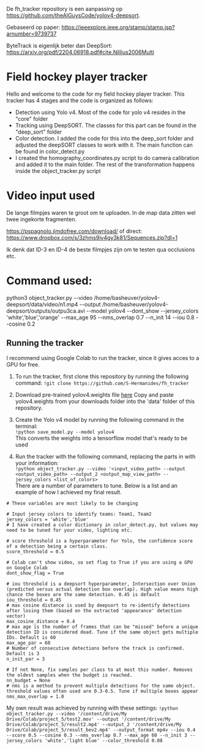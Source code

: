 De fh_tracker repository is een aanpassing op https://github.com/theAIGuysCode/yolov4-deepsort.

Gebaseerd op paper: https://ieeexplore.ieee.org/stamp/stamp.jsp?arnumber=9739737

ByteTrack is eigenlijk beter dan DeepSort: https://arxiv.org/pdf/2204.06918.pdf#cite.Nillius2006Multi

# Field hockey player tracker

Hello and welcome to the code for my field hockey player tracker. 
This tracker has 4 stages and the code is organized as follows:
* Detection using Yolo v4. Most of the code for yolo v4 resides in the "core" folder
* Tracking using DeepSORT. The classes for this part can be found in the "deep_sort" folder
* Color detection. I added the code for this into the deep_sort folder and adjusted the deepSORT 
classes to work with it. The main function can be found in color_detect.py
* I created the homography_coordinates.py script to do camera calibration and added it to the main folder.
The rest of the transformation happens inside the object_tracker.py script

# Video input used
De lange filmpjes waren te groot om te uploaden. In de map data zitten wel twee ingekorte fragmenten.

https://pspagnolo.jimdofree.com/download/ of direct: https://www.dropbox.com/s/3zhms9iv4gy3k81/Sequences.zip?dl=1

Ik denk dat ID-3 en ID-4 de beste filmpjes zijn om te testen qua occlusions etc.


# Command used:
python3 object_tracker.py --video /home/basheuver/yolov4-deepsort/data/video/n1.mp4 --output /home/basheuver/yolov4-deepsort/outputs/outpu3ca.avi --model yolov4 --dont_show --jersey_colors 'white','blue','orange' --max_age 95 --nms_overlap 0.7 --n_init 14 --iou 0.8 --cosine 0.2

## Running the tracker

I recommend using Google Colab to run the tracker, since it gives acces to a GPU for free.

1. To run the tracker, first clone this repository by running the following command:
```!git clone https://github.com/S-Hermanides/fh_tracker```

2. Download pre-trained yolov4.weights file [here](https://drive.google.com/open?id=1cewMfusmPjYWbrnuJRuKhPMwRe_b9PaT)
Copy and paste yolov4.weights from your downloads folder into the 'data' folder of this repository.

3. Create the Yolo v4 model by running the following command in the terminal:  
```!python save_model.py --model yolov4```  
This converts the weights into a tensorflow model that's ready to be used

4. Run the tracker with the following command, replacing the parts in <brackets> with your information:  
```!python object_tracker.py --video '<input_video_path> --output <output_video_path> --output_2 <output_map_view_path> --jersey_colors <list_of_colors>```  
There are a number of parameters to tune. Below is a list and an example of how I achieved my final result.

```
# These variables are most likely to be changing

# Input jersey colors to identify teams: Team1, Team2
jersey_colors = 'white','blue'
# I have created a color dictionary in color_detect.py, but values may need to be tuned for your video, lighting etc.

# score threshold is a hyperparameter for Yolo, the confidence score of a detection being a certain class.
score_threshold = 0.5

# Colab can't show video, so set flag to True if you are using a GPU on Google Colab
dont_show_flag = True

# iou threshold is a deepsort hyperparameter, Intersection over Union (predicted versus actual detection box overlap). High value means high chance the boxes are the same detection. 0.45 is default
iou_threshold = 0.45
# max cosine distance is used by deepsort to re-identify detections after losing them (based on the extracted 'appearance' detection vector)
max_cosine_distance = 0.4
# max age is the number of frames that can be "missed" before a unique detection ID is considered dead. Tune if the same object gets multiple IDs. Default is 60
max_age_par = 60
# Number of consecutive detections before the track is confirmed. Default is 3
n_init_par = 3

# If not None, fix samples per class to at most this number. Removes the oldest samples when the budget is reached.
nn_budget = None
# nms is a method to prevent multiple detections for the same object. threshold values often used are 0.3-0.5. Tune if multiple boxes appear
nms_max_overlap = 1.0
```

My own result was achieved by running with these settings:
```!python object_tracker.py --video '/content/drive/My Drive/Colab/project_5/test2.mov' --output '/content/drive/My Drive/Colab/project_5/result2.mp4' --output_2 '/content/drive/My Drive/Colab/project_5/result_bev2.mp4' --output_format mp4v --iou 0.4 --score 0.5 --cosine 0.3 --nms_overlap 0.7 --max_age 60 --n_init 3 --jersey_colors 'white','light blue' --color_threshold 0.08```
